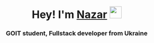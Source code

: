 <h1 align="center">Hey! I'm <a href="https://rainbow-starlight-4e4d0a.netlify.app/" target="_blank">Nazar</a> 
<img src="https://github.com/blackcater/blackcater/raw/main/images/Hi.gif" height="32"/></h1>
<h3 align="center">GOIT student, Fullstack developer from Ukraine </h3>
